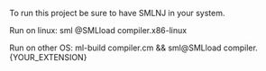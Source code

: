 To run this project be sure to have SMLNJ in your system.

Run on linux: sml @SMLload compiler.x86-linux

Run on other OS: ml-build compiler.cm && sml@SMLload compiler.{YOUR_EXTENSION}
